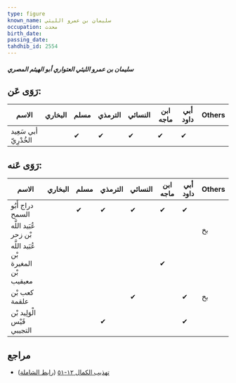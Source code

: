 ```yaml
---
type: figure
known_name: سليمان بن عمرو الليثي
occupation: محدث
birth_date:
passing_date:
tahdhib_id: 2554
---
```

##### سليمان بن عمرو الليثي العتواري أبو الهيثم المصري

## رَوَى عَن:
| الاسم                 | البخاري | مسلم | الترمذي | النسائي | ابن ماجه | أبي داود | Others |
| --------------------- | ------- | ---- | ------- | ------- | -------- | -------- | ------ |
| أبي سَعِيد الخُدْرِيّ |         | ✔    | ✔       | ✔       | ✔        | ✔        |        |
## رَوَى عَنه:
| الاسم                                | البخاري | مسلم | الترمذي | النسائي | ابن ماجه | أبي داود | Others |
| ------------------------------------ | ------- | ---- | ------- | ------- | -------- | -------- | ------ |
| دراج أَبُو السمح                     |         | ✔    | ✔       | ✔       | ✔        | ✔        |        |
| عُبَيد اللَّه بْن زحر                |         |      |         |         |          |          | بخ     |
| عُبَيد اللَّه بْن المغيرة بْن معيقيب |         |      |         |         | ✔        |          |        |
| كعب بْن علقمة                        |         |      |         | ✔       |          | ✔        | بخ     |
| الْوَلِيد بْن قَيْس التجيبي          |         |      | ✔       |         |          | ✔        |        |
## مراجع
- [تهذيب الكمال ١٢-٥١](obsidian://open?vault=Tahdhib-al-Kamal&file=Figures/٢٥٥٤-سليمان%20بن%20عمرو%20الليثي%20العتواري%20أبو%20الهيثم%20المصري) ([رابط الشاملة](https://shamela.ws/book/3722/5824))